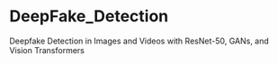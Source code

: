 # DeepFake_Detection
Deepfake Detection in Images and Videos with ResNet-50, GANs, and Vision Transformers
